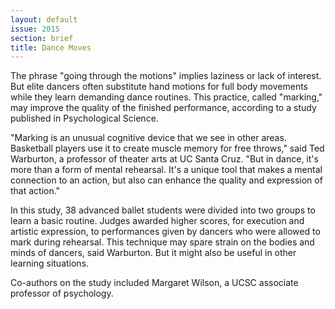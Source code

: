 ```yaml
---
layout: default
issue: 2015
section: brief
title: Dance Moves
---
```


The phrase "going through the motions" implies laziness or lack of interest. But elite dancers often substitute hand motions for full body movements while they learn demanding dance routines. This practice, called "marking," may improve the quality of the finished performance, according to a study published in Psychological Science. 

"Marking is an unusual cognitive device that we see in other areas. Basketball players use it to create muscle memory for free throws," said Ted Warburton, a professor of theater arts at UC Santa Cruz. "But in dance, it's more than a form of mental rehearsal. It's a unique tool that makes a mental connection to an action, but also can enhance the quality and expression of that action."

In this study, 38 advanced ballet students were divided into two groups to learn a basic routine. Judges awarded higher scores, for execution and artistic expression, to performances given by dancers who were allowed to mark during rehearsal.
This technique may spare strain on the bodies and minds of dancers, said Warburton. But it might also be useful in other learning situations.

Co-authors on the study included Margaret Wilson, a UCSC associate professor of psychology.
